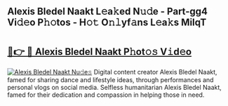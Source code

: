 ## Alexis Bledel Naakt L𝚎a𝚔ed N𝚞𝚍e - Part-gg4 Vi𝚍𝚎o P𝚑𝚘tos - H𝚘𝚝 O𝚗𝚕yf𝚊ns L𝚎a𝚔s MiIqT

# <h2><a href="http://kf30hrj.oniu.top/?m=Alexis+Bledel+Naakt">🔗👉 🔴 Alexis Bledel Naakt P𝚑ot𝚘𝚜 V𝚒d𝚎o</a></h2>

[![Alexis Bledel Naakt Nu𝚍e𝚜](https://i.imgur.com/0qMVB7G.gif)](http://kf30hrj.oniu.top/?m=Alexis+Bledel+Naakt)
Digital content creator Alexis Bledel Naakt, famed for sharing dance and lifestyle ideas, through performances and personal vlogs on social media. Selfless humanitarian Alexis Bledel Naakt, famed for their dedication and compassion in helping those in need.  
